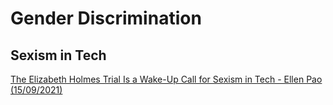 # Gender Discrimination

## Sexism in Tech
[The Elizabeth Holmes Trial Is a Wake-Up Call for Sexism in Tech - Ellen Pao (15/09/2021)](https://www.nytimes.com/2021/09/15/opinion/elizabeth-holmes-trial-sexism.html)
